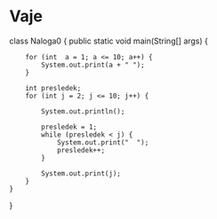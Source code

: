 # Vaje
class Naloga0 {
    public static void main(String[] args) {

        for (int  a = 1; a <= 10; a++) {
            System.out.print(a + " ");
        }

        int presledek;
        for (int j = 2; j <= 10; j++) {

            System.out.println();

            presledek = 1;
            while (presledek < j) {
                System.out.print("  ");
                presledek++;
            }
            
            System.out.print(j);
        }
    }
}
